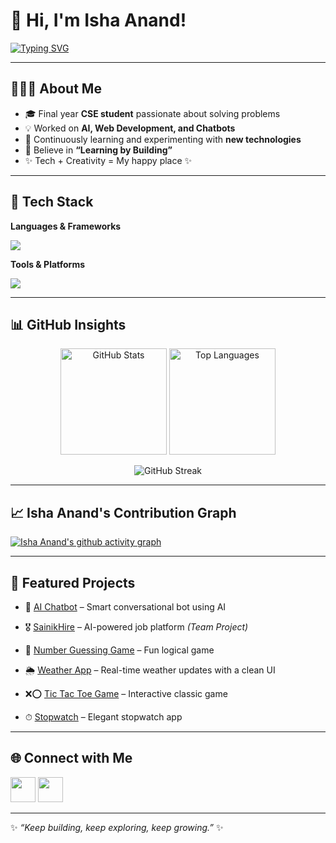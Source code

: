 # 🌟 Hi, I'm Isha Anand!  

[![Typing SVG](https://readme-typing-svg.demolab.com?font=Fira+Code&pause=1000&color=36BCF7&width=435&lines=💻+Web+Developer;🤖+AI+Chatbot+Builder;🚀+Passionate+Learner;📚+Exploring+New+Tech)](https://git.io/typing-svg)


---

## 👩🏻‍💻 About Me  

- 🎓 Final year **CSE student** passionate about solving problems  
- 💡 Worked on **AI, Web Development, and Chatbots**  
- 🌱 Continuously learning and experimenting with **new technologies**  
- 🚀 Believe in **“Learning by Building”**  
- ✨ Tech + Creativity = My happy place ✨  

---

## 🔧 Tech Stack  

**Languages & Frameworks**  
<p>
  <img src="https://skillicons.dev/icons?i=java,python,html,css,js,react,bootstrap,mysql,mongodb&perline=6" />
</p>  

**Tools & Platforms**  
<p>
  <img src="https://skillicons.dev/icons?i=vscode,git,github,figma,postman&perline=6" />
</p>

---

## 📊 GitHub Insights  

<p align="center">
  <img src="https://github-readme-stats.vercel.app/api?username=dev-Isha-Anand&show_icons=true&theme=radical" alt="GitHub Stats" height="170px"/>
  <img src="https://github-readme-stats.vercel.app/api/top-langs/?username=dev-Isha-Anand&layout=compact&theme=radical" alt="Top Languages" height="170px"/>
</p>  

<p align="center">
  <img src="https://github-readme-streak-stats.herokuapp.com?user=dev-Isha-Anand&theme=radical&hide_border=false" alt="GitHub Streak" />
</p>

---

## 📈 Isha Anand's Contribution Graph  

[![Isha Anand's github activity graph](https://github-readme-activity-graph.vercel.app/graph?username=dev-Isha-Anand&theme=react-dark)](https://github.com/ashutosh00710/github-readme-activity-graph)

---

## 🚀 Featured Projects  
 
- 🤖 [AI Chatbot](https://github.com/dev-Isha-Anand/Ai_Chatbot) – Smart conversational bot using AI  
- 🎖 [SainikHire](https://github.com/SHRISTI-125/SainikHire) – AI-powered job platform *(Team Project)* 

- 🔢 [Number Guessing Game](https://github.com/dev-Isha-Anand/Number-Guessing-Game) – Fun logical game  
- 🌦️ [Weather App](https://github.com/dev-Isha-Anand/Weather-App) – Real-time weather updates with a clean UI  
- ❌⭕ [Tic Tac Toe Game](https://github.com/dev-Isha-Anand/tic-tac-toe-game) – Interactive classic game
- ⏱ [Stopwatch](https://github.com/dev-Isha-Anand/Stopwatch-web-page) – Elegant stopwatch app  

---

## 🌐 Connect with Me  

<p>
  <a href="https://github.com/dev-Isha-Anand"><img src="https://skillicons.dev/icons?i=github" height="40"/></a>
  <a href="https://www.linkedin.com/in/isha-anand-205a432b7"><img src="https://skillicons.dev/icons?i=linkedin" height="40"/></a>
</p>

---

✨ *“Keep building, keep exploring, keep growing.”* ✨  

